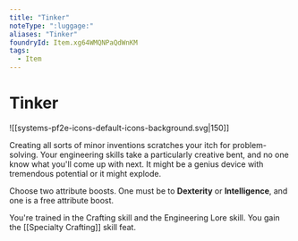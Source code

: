 ```yaml
---
title: "Tinker"
noteType: ":luggage:"
aliases: "Tinker"
foundryId: Item.xg64WMQNPaQdWnKM
tags:
  - Item
---
```


# Tinker
![[systems-pf2e-icons-default-icons-background.svg|150]]

Creating all sorts of minor inventions scratches your itch for problem-solving. Your engineering skills take a particularly creative bent, and no one know what you'll come up with next. It might be a genius device with tremendous potential or it might explode.

Choose two attribute boosts. One must be to **Dexterity** or **Intelligence**, and one is a free attribute boost.

You're trained in the Crafting skill and the Engineering Lore skill. You gain the [[Specialty Crafting]] skill feat.
